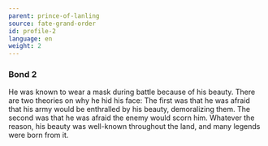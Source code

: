 ```yaml
---
parent: prince-of-lanling
source: fate-grand-order
id: profile-2
language: en
weight: 2
---
```


### Bond 2

He was known to wear a mask during battle because of his beauty. There are two theories on why he hid his face: The first was that he was afraid that his army would be enthralled by his beauty, demoralizing them. The second was that he was afraid the enemy would scorn him. Whatever the reason, his beauty was well-known throughout the land, and many legends were born from it. 

